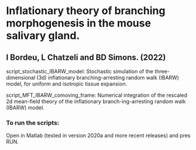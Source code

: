 # Inflationary theory of branching morphogenesis in the mouse salivary gland. 
## I Bordeu, L Chatzeli and BD Simons. (2022)

script_stochastic_IBARW_model: Stochastic simulation of the three-dimensional (3d) inflationary branching-arresting random walk (IBARW) model, for uniform and isotropic tissue
expansion.

script_MFT_IBARW_comoving_frame: Numerical integration of the rescaled 2d mean-field theory of the inflationary branch-ing-arresting random walk (IBARW) model.
 
### To run the scripts:
Open in Matlab (tested in version 2020a and more recent releases) and pres RUN.

